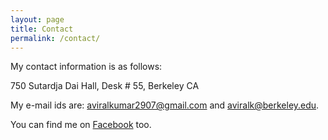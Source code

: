 ```yaml
---
layout: page
title: Contact
permalink: /contact/
---
```


My contact information is as follows:

750 Sutardja Dai Hall, Desk # 55,
Berkeley CA

My e-mail ids are: [aviralkumar2907@gmail.com](mailto:aviralkumar2907@gmail.com) and [aviralk@berkeley.edu](mailto:aviralk@berkeley.edu).

You can find me on [Facebook](mailto:https://www.facebook.com/aviral.iitb) too.
